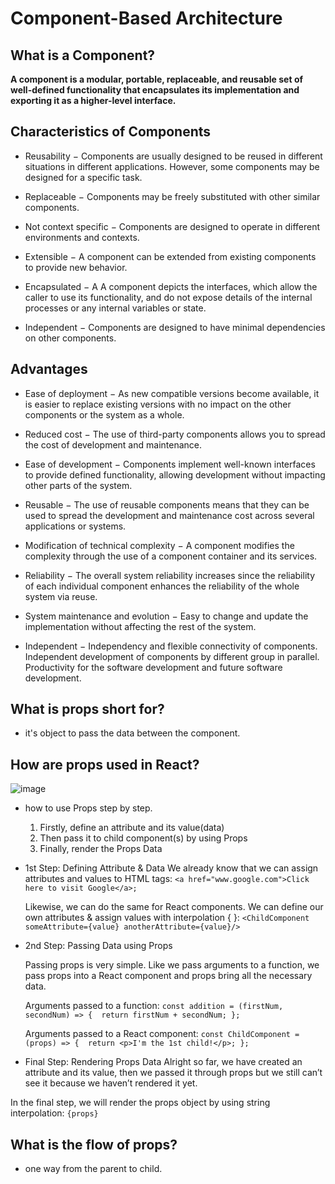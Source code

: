 # Component-Based Architecture

## What is a Component?

**A component is a modular, portable, replaceable, and reusable set of well-defined functionality that encapsulates its implementation and exporting it as a higher-level interface.**

## Characteristics of Components

- Reusability − Components are usually designed to be reused in different situations in different applications. However, some components may be designed for a specific task.

- Replaceable − Components may be freely substituted with other similar components.

- Not context specific − Components are designed to operate in different environments and contexts.

- Extensible − A component can be extended from existing components to provide new behavior.

- Encapsulated − A A component depicts the interfaces, which allow the caller to use its functionality, and do not expose details of the internal processes or any internal variables or state.

- Independent − Components are designed to have minimal dependencies on other components.

## Advantages

- Ease of deployment − As new compatible versions become available, it is easier to replace existing versions with no impact on the other components or the system as a whole.

- Reduced cost − The use of third-party components allows you to spread the cost of development and maintenance.

- Ease of development − Components implement well-known interfaces to provide defined functionality, allowing development without impacting other parts of the system.

- Reusable − The use of reusable components means that they can be used to spread the development and maintenance cost across several applications or systems.

- Modification of technical complexity − A component modifies the complexity through the use of a component container and its services.

- Reliability − The overall system reliability increases since the reliability of each individual component enhances the reliability of the whole system via reuse.

- System maintenance and evolution − Easy to change and update the implementation without affecting the rest of the system.

- Independent − Independency and flexible connectivity of components. Independent development of components by different group in parallel. Productivity for the software development and future software development.

## What is props short for?

- it's object to pass the data between the component.

## How are props used in React?

![image](https://i.stack.imgur.com/wqvF2.png)

- how to use Props step by step.

   1. Firstly, define an attribute and its value(data)
   2. Then pass it to child component(s) by using Props
   3. Finally, render the Props Data

- 1st Step: Defining Attribute & Data
   We already know that we can assign attributes and values to HTML tags:
   ``` <a href="www.google.com">Click here to visit Google</a>; ```

   Likewise, we can do the same for React components. We can define our own attributes & assign values with interpolation { }:
   ```<ChildComponent someAttribute={value} anotherAttribute={value}/>```

- 2nd Step: Passing Data using Props

  Passing props is very simple. Like we pass arguments to a function, we pass props into a React component and props bring all the necessary data.

  Arguments passed to a function:
  ```const addition = (firstNum, secondNum) => {  return firstNum + secondNum; };```

  Arguments passed to a React component:
  ```const ChildComponent = (props) => {  return <p>I'm the 1st child!</p>; };```

- Final Step: Rendering Props Data
Alright so far, we have created an attribute and its value, then we passed it through props but we still can’t see it because we haven’t rendered it yet.

In the final step, we will render the props object by using string interpolation:
```{props}```

## What is the flow of props?

- one way from the parent to child.
